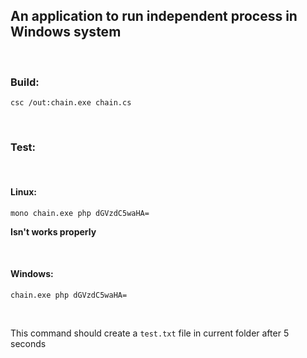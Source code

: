 ## An application to run independent process in Windows system

<br>

### Build:

```
csc /out:chain.exe chain.cs
```

<br>

### Test:

<br>

#### Linux:

```
mono chain.exe php dGVzdC5waHA=
```

**Isn't works properly**

<br>

#### Windows:

```
chain.exe php dGVzdC5waHA=
```

<br>

This command should create a `test.txt` file in current folder after 5 seconds